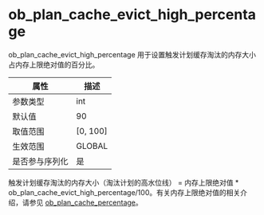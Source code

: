 # ob_plan_cache_evict_high_percentage

ob_plan_cache_evict_high_percentage 用于设置触发计划缓存淘汰的内存大小占内存上限绝对值的百分比。

| **属性**  |   **描述**   |
|---------|------------|
| 参数类型    | int        |
| 默认值     | 90         |
| 取值范围    | \[0, 100\] |
| 生效范围    | GLOBAL     |
| 是否参与序列化 | 是          |

触发计划缓存淘汰的内存大小（淘汰计划的高水位线） = 内存上限绝对值 \* ob_plan_cache_evict_high_percentage/100。有关内存上限绝对值的相关介绍，请参见 [ob_plan_cache_percentage](86.ob_plan_cache_percentage-global.md)。
